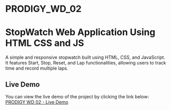 # PRODIGY_WD_02
# StopWatch Web Application Using HTML CSS and JS
A simple and responsive stopwatch built using HTML, CSS, and JavaScript. It features Start, Stop, Reset, and Lap functionalities, allowing users to track time and record multiple laps.
## Live Demo
You can view the live demo of the project by clicking the link below:  
[PRODIGY WD 02 - Live Demo](https://abdulkerimn.github.io/PRODIGY_WD_02/)

